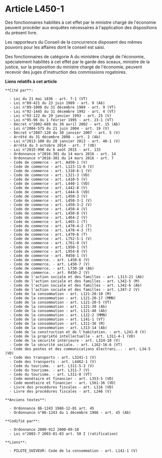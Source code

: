 # Article L450-1

Des fonctionnaires habilités à cet effet par le ministre chargé de l'économie peuvent procéder aux enquêtes nécessaires à
l'application des dispositions du présent livre.

Les rapporteurs du Conseil de la concurrence disposent des mêmes pouvoirs pour les affaires dont le conseil est saisi.

Des fonctionnaires de catégorie A du ministère chargé de l'économie, spécialement habilités à cet effet par le garde des
sceaux, ministre de la justice, sur la proposition du ministre chargé de l'économie, peuvent recevoir des juges d'instruction
des commissions rogatoires.

**Liens relatifs à cet article**

	**Cité par**:

	  - Loi du 21 mai 1836 - art. 7-1 (VT)
	  - Loi n°89-421 du 23 juin 1989 - art. 9 (Ab)
	  - Loi n°89-1008 du 31 décembre 1989 - art. 9 (VT)
	  - Loi n°92-1445 du 31 décembre 1992 - art. 4 (VT)
	  - Loi n°93-122 du 29 janvier 1993 - art. 25 (V)
	  - Loi n°95-96 du 1 février 1995 - art. 23-1 (VT)
	  - Décret n°2002-689 du 30 avril 2002 - art. 15 (Ab)
	  - Loi n°2004-575 du 21 juin 2004 - art. 19 (V)
	  - Décret n°2007-120 du 30 janvier 2007 - art. 5 (V)
	  - Arrêté du 31 décembre 2008 - art. 2 (Ab)
	  - Loi n°2013-100 du 28 janvier 2013 - art. 40-1 (V)
	  - Arrêté du 3 octobre 2014 - art. 7 (VD)
	  - Loi n°2015-990 du 6 août 2015 - art. 133
	  - Ordonnance n°2016-301 du 14 mars 2016 - art. 14
	  - Ordonnance n°2016-301 du 14 mars 2016 - art. 7
	  - Code de commerce - art. A450-1 (V)
	  - Code de commerce - art. L123-11-6 (V)
	  - Code de commerce - art. L310-6-1 (V)
	  - Code de commerce - art. L321-3 (VD)
	  - Code de commerce - art. L410-5 (V)
	  - Code de commerce - art. L440-1 (VD)
	  - Code de commerce - art. L442-8 (V)
	  - Code de commerce - art. L444-6 (VD)
	  - Code de commerce - art. L450-3 (V)
	  - Code de commerce - art. L450-3-1 (V)
	  - Code de commerce - art. L450-3-2 (V)
	  - Code de commerce - art. L450-4 (V)
	  - Code de commerce - art. L450-8 (V)
	  - Code de commerce - art. L464-2 (V)
	  - Code de commerce - art. L465-1 (T)
	  - Code de commerce - art. L470-4-2 (T)
	  - Code de commerce - art. L470-4-3 (T)
	  - Code de commerce - art. L470-6 (T)
	  - Code de commerce - art. L752-5-1 (V)
	  - Code de commerce - art. L761-8 (V)
	  - Code de commerce - art. L950-1 (V)
	  - Code de commerce - art. L954-8 (V)
	  - Code de commerce - art. R450-1 (V)
	  - Code de commerce. - art. L450-6 (V)
	  - Code de commerce. - art. L450-7 (V)
	  - Code de commerce. - art. L730-10 (Ab)
	  - Code de commerce. - art. R450-2 (V)
	  - Code de l'action sociale et des familles - art. L313-21 (Ab)
	  - Code de l'action sociale et des familles - art. L342-5 (M)
	  - Code de l'action sociale et des familles - art. L342-6 (Ab)
	  - Code de l'action sociale et des familles - art. L347-2 (V)
	  - Code de la consommation - art. L121-20-10 (M)
	  - Code de la consommation - art. L121-20-17 (MMN)
	  - Code de la consommation - art. L121-20-5 (VT)
	  - Code de la consommation - art. L121-30 (Ab)
	  - Code de la consommation - art. L121-40 (Ab)
	  - Code de la consommation - art. L122-2 (MMN)
	  - Code de la consommation - art. L141-1 (VT)
	  - Code de la consommation - art. L311-36 (M)
	  - Code de la consommation - art. L313-14 (Ab)
	  - Code de la construction et de l'habitation. - art. L241-8 (V)
	  - Code de la propriété intellectuelle - art. L311-4-1 (VD)
	  - Code de la sécurité intérieure - art. L324-10 (V)
	  - Code de la sécurité sociale. - art. L162-16-6 (VT)
	  - Code des postes et des communications électroni... - art. L34-5 (VD)
	  - Code des transports - art. L3241-1 (V)
	  - Code des transports - art. L4462-1 (V)
	  - Code du tourisme. - art. L311-5-3 (V)
	  - Code du tourisme. - art. L311-7 (V)
	  - Code du tourisme. - art. L311-8 (VT)
	  - Code monétaire et financier - art. L353-5 (VD)
	  - Code monétaire et financier - art. L561-36 (VD)
	  - Livre des procédures fiscales - art. L116 (VD)
	  - Livre des procédures fiscales - art. L246 (V)

	**Anciens textes**:

	  - Ordonnance 86-1243 1986-12-01 art. 45
	  - Ordonnance n°86-1243 du 1 décembre 1986 - art. 45 (Ab)

	**Codifié par**:

	  - Ordonnance 2000-912 2000-09-18
	  - Loi n°2003-7 2003-01-03 art. 50 I (ratification)

	**Liens**:

	  - PILOTE_SUIVEUR: Code de la consommation - art. L141-1 (V)
